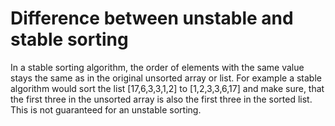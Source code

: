 # Difference between unstable and stable sorting
In a stable sorting algorithm, the order of elements with the same value stays the same as in the original unsorted array or list. For example a stable algorithm would sort the list [17,6,3,3,1,2] to [1,2,3,3,6,17] and make sure, that the first three in the unsorted array is also the first three in the sorted list. This is not guaranteed for an unstable sorting.